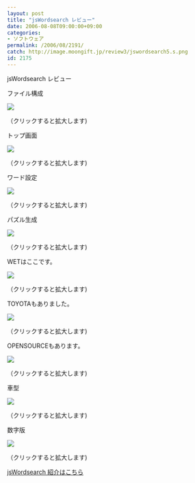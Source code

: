 ```yaml
---
layout: post
title: "jsWordsearch レビュー"
date: 2006-08-08T09:00:00+09:00
categories:
- ソフトウェア
permalink: /2006/08/2191/
catch: http://image.moongift.jp/review3/jswordsearch5.s.png
id: 2175
---
```

jsWordsearch レビュー  
<!--more-->

ファイル構成

  

[![](http://image.moongift.jp/review3/jswordsearch1.s.png)](http://image.moongift.jp/review3/jswordsearch1.png)  
  
（クリックすると拡大します)

  

トップ画面

  

[![](http://image.moongift.jp/review3/jswordsearch2.s.png)](http://image.moongift.jp/review3/jswordsearch2.png)  
  
（クリックすると拡大します)

  

ワード設定

  

[![](http://image.moongift.jp/review3/jswordsearch3.s.png)](http://image.moongift.jp/review3/jswordsearch3.png)  
  
（クリックすると拡大します)

  

パズル生成

  

[![](http://image.moongift.jp/review3/jswordsearch4.s.png)](http://image.moongift.jp/review3/jswordsearch4.png)  
  
（クリックすると拡大します)

  

WETはここです。

  

[![](http://image.moongift.jp/review3/jswordsearch5.s.png)](http://image.moongift.jp/review3/jswordsearch5.png)  
  
（クリックすると拡大します)

  

TOYOTAもありました。

  

[![](http://image.moongift.jp/review3/jswordsearch6.s.png)](http://image.moongift.jp/review3/jswordsearch6.png)  
  
（クリックすると拡大します)

  

OPENSOURCEもあります。

  

[![](http://image.moongift.jp/review3/jswordsearch7.s.png)](http://image.moongift.jp/review3/jswordsearch7.png)  
  
（クリックすると拡大します)

  

車型

  

[![](http://image.moongift.jp/review3/jswordsearch8.s.png)](http://image.moongift.jp/review3/jswordsearch8.png)  
  
（クリックすると拡大します)

  

数字版

  

[![](http://image.moongift.jp/review3/jswordsearch9.s.png)](http://image.moongift.jp/review3/jswordsearch9.png)  
  
（クリックすると拡大します)

  

[jsWordsearch 紹介はこちら](http://oss.moongift.jp/intro/i-2187.html)

